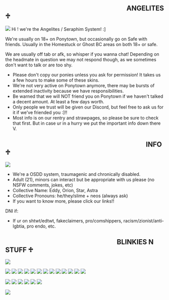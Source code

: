 ⠀⠀⠀⠀⠀⠀⠀⠀⠀⠀⠀⠀⠀⠀⠀⠀⠀⠀⠀⠀⠀⠀⠀⠀⠀**ANGELITES ♱**
-------------------------------------------------------------------------------
![](https://i.imgur.com/y0GkA9V.png)
Hi ! we're the Angelites / Seraphim System! :]

We're usually on 18+ on Ponytown, but occasionally go on Safe with friends. Usually in the Homestuck or Ghost BC areas on both 18+ or safe. 

We are usually off tab or afk, so whisper if you wanna chat! Depending on the headmate in question we may not respond though, as we sometimes don't want to talk or are too shy.

- Please don't copy our ponies unless you ask for permission! It takes us a few hours to make some of these skins.
- We're not very active on Ponytown anymore, there may be bursts of extended inactivity because we have responsibilities.
- Be warned that we will NOT friend you on Ponytown if we haven't talked a decent amount. At least a few days worth.
- Only people we trust will be given our Discord, but feel free to ask us for it if we've friended you :]!!
- Most info is on our rentry and strawpages, so please be sure to check that first. But in case ur in a hurry we put the important info down there V.

⠀⠀⠀⠀⠀⠀⠀⠀⠀⠀⠀⠀⠀⠀⠀⠀⠀⠀⠀⠀⠀⠀⠀⠀⠀⠀⠀⠀⠀**INFO ♱**
------------------------------------------------------------------------------
![](https://i.imgur.com/y0GkA9V.png)
- We're a OSDD system, traumagenic and chronically disabled.
- Adult (21), minors can interact but be appropriate with us please (no NSFW comments, jokes, etc)
- Collective Name: Eddy, Orion, Star, Astra
- Collective Pronouns: he/they/slime + neos (always ask)
- If you want to know more, please click our links!!

DNI if:
- If ur on shtwt/edtwt, fakeclaimers, pro/comshippers, racism/zionist/anti-lgbtia, pro endo, etc.

⠀⠀⠀⠀⠀⠀⠀⠀⠀⠀⠀⠀⠀⠀⠀⠀⠀⠀⠀⠀⠀⠀⠀**BLINKIES N STUFF ♱**
------------------------------------------------------------------------------
![](https://i.imgur.com/y0GkA9V.png)

![](https://64.media.tumblr.com/64c073ed1e06160db537261131c7a332/bf1f38dc06417da2-c6/s250x400/ddb404605d68a8d7c5330a0bc65fdf4ff3b6207e.gifv) ![](https://64.media.tumblr.com/6fb941792a31e3a68ee6ded0c7e2f625/89cfd315afb6cf68-40/s250x400/922fc0716783bee3c28c42b0a1205d465a39cdb3.gifv) ![](https://64.media.tumblr.com/6224164754388b8475e037df04686f9d/46553f7b16d5ae16-3f/s250x400/9049298c918cc6722723b93df9d13eacf5953b51.gifv) ![](https://64.media.tumblr.com/1aaf62e2688319006a9ad2ec19b9ad75/23a36561526f35ce-b1/s250x400/56efeec27c6011cc788030cb92125a951784856c.gifv) ![](https://64.media.tumblr.com/d6ecb595ca3de5aae61c9c9add7503e2/b65c1559bfd2173b-80/s250x400/d622f5ed7f390f049c3fed489e442f42e1b571ed.gifv) ![](https://64.media.tumblr.com/a32a4f37cb883688954baa5b24e83dde/1075b33f28e1ff21-6d/s250x400/c9ec8cca56e7e5ef3e07ee97cf5a8a73f139bce2.gifv) ![](https://64.media.tumblr.com/abb7237e3f2a8d0a0c186e9d5b0abf3f/4cc049517a23a610-d0/s250x400/cbb92202e6c6896300d09268d0d8fdcceb12b4cd.gifv) ![](https://64.media.tumblr.com/ad126e3a51bf5ed41cfc5f7af96032a5/b035b516dc88dd13-95/s250x400/0eb8ef1fde90ed108af06e67ffe2ab6d3428f686.gifv) ![](https://external-media.spacehey.net/media/stRWfjFAk1SKJKeD3MNqzHrfrgenqSevG5HqJJs6evEE=/https://sullengirl.neocities.org/graphics/blinkie/37.gif) ![](https://64.media.tumblr.com/f3e08749e36b30c047a78609ef100b6e/f09bdc7b9108f2b1-da/s250x400/5dd4c094e5eb5d7b63a4e1f1697efa2386bfbb48.gifv) ![](https://external-media.spacehey.net/media/s1MH3rVWYvYdh6ISBace6SN0ZI3yVff7HQKBbUzKzSVg=/https://i.ibb.co/WpywhDY/6e56298a.gif) ![](https://external-media.spacehey.net/media/smo3eW7hRa_1vhAljeAjjXO3k9IIbNOBs9vTdfdNMKpo=/https://64.media.tumblr.com/994b1a4c64b80467bb4a0f6b86ac0e79/0bb8be39fd2dcde2-68/s250x400/8bae585b35638bfbb277de8cdb9b8b8d2decaf01.gif) ![](https://external-media.spacehey.net/media/sRCdwDIxrdi6UBMmZVVS_K5vwCJDM8QxCh7FZaOXpmSw=/https://64.media.tumblr.com/c1f09e768b87a0f377535210d210e950/fbd78c00206bcb28-80/s250x400/1226e8fa7a072dd98ba69d95c46f052db8bc23ae.gifv)

![](https://external-media.spacehey.net/media/srkUe_Z_W15EYdkOqeftTZp9Ed3QAebMbd2KxIG_fnjQ=/https://spamtonium.neocities.org/blinkies/sloweddownblinkiescafe3.gif) ![](https://64.media.tumblr.com/9c8f0e2c266b66d0398bd823080b5d8e/ae86a38139f52b57-c3/s250x400/5bbbb286a385cc61872fcddfbe75b6e906201dd4.gifv) ![](https://64.media.tumblr.com/a72eb01e6a5d652a9f0ca817930a1f95/806d4619ca73f063-ab/s250x400/66fcd360ca5a751831896944715bd760cd700c17.gifv) ![](https://64.media.tumblr.com/d1859b7035b99bbb5e2debbd55ea3e92/806d4619ca73f063-79/s250x400/2b27a00f5b655e4123dd9302034f1628b65e78ef.gifv) ![](https://external-media.spacehey.net/media/sa9bihn4_WjT9sf724p3ACJWIZ65LzC5HCsg_zywN2xI=/https://blinkies.cafe/b/display/0072-lesbian.gif) ![](https://external-media.spacehey.net/media/sdNJOURC9ZBABZNPCWLYvEa3x7QFq1R3ffgwdGgjjC_s=/https://64.media.tumblr.com/07479436e7f1769f6eb55011b58e2a99/2858d2b6d3ca66be-12/s250x400/ab2ac780fc4cdea0794feca87f8dee45a4a48c21.gifv)

![](https://64.media.tumblr.com/815e67f128e6934a5a46bb8561344a84/473928ea48888009-4b/s100x200/c5acacd5206cf81486b987b4d370da08d30e9536.pnj)
